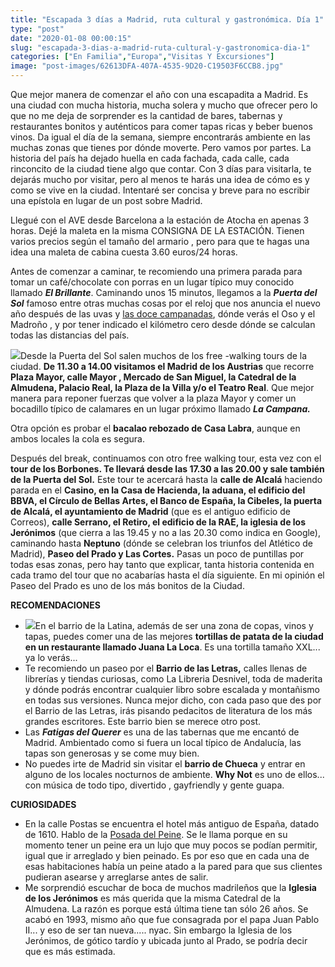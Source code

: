 ```yaml
---
title: "Escapada 3 días a Madrid, ruta cultural y gastronómica. Día 1"
type: "post"
date: "2020-01-08 00:00:15"
slug: "escapada-3-dias-a-madrid-ruta-cultural-y-gastronomica-dia-1"
categories: ["En Familia","Europa","Visitas Y Excursiones"]
image: "post-images/62613DFA-407A-4535-9D20-C19503F6CCB8.jpg"
---
```


Que mejor manera de comenzar el año con una escapadita a Madrid. Es una ciudad con mucha historia, mucha solera y mucho que ofrecer pero lo que no me deja de sorprender es la cantidad de bares, tabernas y restaurantes bonitos y auténticos para comer tapas ricas y beber buenos vinos. Da igual el día de la semana, siempre encontrarás ambiente en las muchas zonas que tienes por dónde moverte. Pero vamos por partes. La historia del país ha dejado huella en cada fachada, cada calle, cada rinconcito de la ciudad tiene algo que contar. Con 3 días para visitarla, te dejarás mucho por visitar, pero al menos te harás una idea de cómo es y como se vive en la ciudad. Intentaré ser concisa y breve para no escribir una epístola en lugar de un post sobre Madrid.



Llegué con el AVE desde Barcelona a la estación de Atocha en apenas 3 horas. Dejé la maleta en la misma CONSIGNA DE LA ESTACIÓN. Tienen varios precios según el tamaño del armario , pero para que te hagas una idea una maleta de cabina cuesta 3.60 euros/24 horas.



Antes de comenzar a caminar, te recomiendo una primera parada para tomar un café/chocolate con porras en un lugar típico muy conocido llamado ***El Brillante***. Caminando unos 15 minutos, llegamos a la ***Puerta del Sol*** famoso entre otras muchas cosas por el reloj que nos anuncia el nuevo año después de las uvas y [las doce campanadas](http://www.missviajes.com/madrid-doce-campanadas-5747/), dónde verás el Oso y el Madroño , y por tener indicado el kilómetro cero desde dónde se calculan todas las distancias del país.



![](post-images/62613DFA-407A-4535-9D20-C19503F6CCB8.jpg)Desde la Puerta del Sol salen muchos de los free -walking tours de la ciudad. **De 11.30 a 14.00 visitamos el Madrid de los Austrias** que recorre **Plaza Mayor, calle Mayor , Mercado de San Miguel, la Catedral de la Almudena, Palacio Real, la Plaza de la Villa y/o el Teatro Real**. Que mejor manera para reponer fuerzas que volver a la plaza Mayor y comer un bocadillo típico de calamares en un lugar próximo llamado ***La Campana.*** 

Otra opción es probar el **bacalao rebozado de Casa Labra**, aunque en ambos locales la cola es segura.



Después del break, continuamos con otro free walking tour, esta vez con el **tour de los Borbones. Te llevará desde las 17.30 a las 20.00 y sale también de la Puerta del Sol.** Este tour te acercará hasta la **calle de Alcalá** haciendo parada en el **Casino, en la Casa de Hacienda, la aduana, el edificio del BBVA, el Círculo de Bellas Artes, el Banco de España, la Cibeles, la puerta de Alcalá, el ayuntamiento de Madrid** (que es el antiguo edificio de Correos), **calle Serrano, el Retiro, el edificio de la RAE, la iglesia de los Jerónimos** (que cierra a las 19.45 y no a las 20.30 como indica en Google), caminando hasta **Neptuno** (dónde se celebran los triunfos del Atlético de Madrid), **Paseo del Prado y Las Cortes.** Pasas un poco de puntillas por todas esas zonas, pero hay tanto que explicar, tanta historia contenida en cada tramo del tour que no acabarías hasta el día siguiente. En mi opinión el Paseo del Prado es uno de los más bonitos de la Ciudad.



**RECOMENDACIONES**

- ![](post-images/IMG_6441.jpg)En el barrio de la Latina, además de ser una zona de copas, vinos y tapas, puedes comer una de las mejores **tortillas de patata de la ciudad en un restaurante llamado Juana La Loca**. Es una tortilla tamaño XXL... ya lo verás...
- Te recomiendo un paseo por el **Barrio de las Letras,**  calles llenas de librerías y tiendas curiosas, como La Libreria Desnivel, toda de maderita y dónde podrás encontrar cualquier libro sobre escalada y montañismo en todas sus versiones. Nunca mejor dicho, con cada paso que des por el Barrio de las Letras, irás pisando pedacitos de literatura de los más grandes escritores. Este barrio bien se merece otro post.
- Las ***Fatigas del Querer*** es una de las tabernas que me encantó de Madrid. Ambientado como si fuera un local típico de Andalucía, las tapas son generosas y se come muy bien.
- No puedes irte de Madrid sin visitar el **barrio de Chueca** y entrar en alguno de los locales nocturnos de ambiente. **Why Not** es uno de ellos... con música de todo tipo, divertido , gayfriendly y gente guapa.

**CURIOSIDADES**

- En la calle Postas se encuentra el hotel más antiguo de España, datado de 1610. Hablo de la [Posada del Peine](https://www.booking.com/hotel/es/posadapeinemadrid.en.html?aid=1294466&no_rooms=1&group_adults=1). Se le llama porque en su momento tener un peine era un lujo que muy pocos se podían permitir, igual que ir arreglado y bien peinado. Es por eso que en cada una de esas habitaciones había un peine atado a la pared para que sus clientes pudieran asearse y arreglarse antes de salir.
- Me sorprendió escuchar de boca de muchos madrileños que la **Iglesia de los Jerónimos** es más querida que la misma Catedral de la Almudena. La razón es porque está última tiene tan sólo 26 años. Se acabó en 1993, mismo año que fue consagrada por el papa Juan Pablo II... y eso de ser tan nueva..... nyac. Sin embargo la Iglesia de los Jerónimos, de gótico tardío y ubicada junto al Prado, se podría decir que es más estimada.